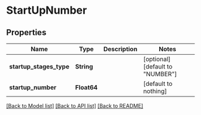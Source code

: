 # StartUpNumber

## Properties

Name | Type | Description | Notes
------------ | ------------- | ------------- | -------------
**startup_stages_type** | **String** |  | [optional] [default to "NUMBER"]
**startup_number** | **Float64** |  | [default to nothing]

[[Back to Model list]](../README.md#models) [[Back to API list]](../README.md#api-endpoints) [[Back to README]](../README.md)

